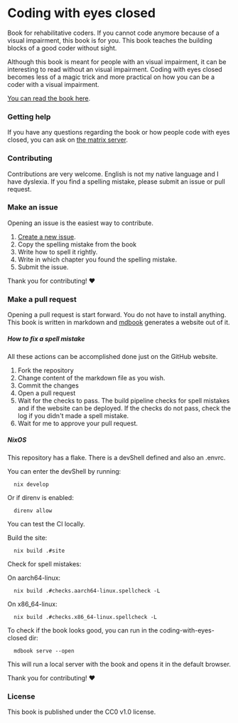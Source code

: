 # Coding with eyes closed

Book for rehabilitative coders.
If you cannot code anymore because of a visual impairment, this book is for you.
This book teaches the building blocks of a good coder without sight.

Although this book is meant for people with an visual impairment, it can be interesting to read without an visual impairment.
Coding with eyes closed becomes less of a magic trick and more practical on how you can be a coder with a visual impairment.

[You can read the book here](https://codingwitheyesclosed.com).

### Getting help

If you have any questions regarding the book or how people code with eyes closed, you can ask on [the matrix server](https://matrix.to/#/%23coding-with-eyes-closed:matrix.org).

### Contributing

Contributions are very welcome.
English is not my native language and I have dyslexia. 
If you find a spelling mistake, please submit an issue or pull request.

### Make an issue

Opening an issue is the easiest way to contribute.

1. [Create a new issue](https://github.com/sempruijs/coding-with-eyes-closed/issues/new).
2. Copy the spelling mistake from the book
3. Write how to spell it rightly.
4. Write in which chapter you found the spelling mistake.
5. Submit the issue.

Thank you for contributing! ♥

### Make a pull request

Opening a pull request is start forward.
You do not have to install anything.
This book is written in markdown and [mdbook](https://github.com/rust-lang/mdBook) generates a website out of it.

##### How to fix a spell mistake

All these actions can be accomplished done just on the GitHub website.

1. Fork the repository
2. Change content of the markdown file as you wish.
3. Commit the changes
4. Open a pull request
5. Wait for the checks to pass. The build pipeline checks for spell mistakes and if the website can be deployed. If the checks do not pass, check the log if you didn't made a spell mistake.
6. Wait for me to approve your pull request.

##### NixOS

This repository has a flake.
There is a devShell defined and also an .envrc.

You can enter the devShell by running:

```shell
  nix develop
```

Or if direnv is enabled:

```shell
  direnv allow
```

You can test the CI locally.

Build the site:

```shell
  nix build .#site
```

Check for spell mistakes:

On aarch64-linux:
```shell
  nix build .#checks.aarch64-linux.spellcheck -L
```

On x86_64-linux:
```shell
  nix build .#checks.x86_64-linux.spellcheck -L
```

To check if the book looks good, you can run in the coding-with-eyes-closed dir:

```shell
  mdbook serve --open
```

This will run a local server with the book and opens it in the default browser.

Thank you for contributing! ♥

### License

This book is published under the CC0 v1.0 license.


